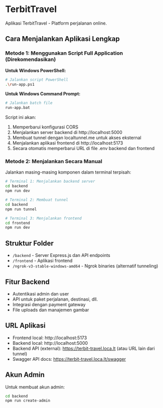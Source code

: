 # TerbitTravel

Aplikasi TerbitTravel - Platform perjalanan online.

## Cara Menjalankan Aplikasi Lengkap

### Metode 1: Menggunakan Script Full Application (Direkomendasikan)

**Untuk Windows PowerShell:**

```bash
# Jalankan script PowerShell
.\run-app.ps1
```

**Untuk Windows Command Prompt:**

```bash
# Jalankan batch file
run-app.bat
```

Script ini akan:
1. Memperbarui konfigurasi CORS
2. Menjalankan server backend di http://localhost:5000
3. Membuat tunnel dengan localtunnel.me untuk akses eksternal
4. Menjalankan aplikasi frontend di http://localhost:5173
5. Secara otomatis memperbarui URL di file .env backend dan frontend

### Metode 2: Menjalankan Secara Manual

Jalankan masing-masing komponen dalam terminal terpisah:

```bash
# Terminal 1: Menjalankan backend server
cd backend
npm run dev

# Terminal 2: Membuat tunnel
cd backend
npm run tunnel

# Terminal 3: Menjalankan frontend
cd frontend
npm run dev
```

## Struktur Folder

- `/backend` - Server Express.js dan API endpoints
- `/frontend` - Aplikasi frontend
- `/ngrok-v3-stable-windows-amd64` - Ngrok binaries (alternatif tunneling)

## Fitur Backend

- Autentikasi admin dan user
- API untuk paket perjalanan, destinasi, dll.
- Integrasi dengan payment gateway
- File uploads dan manajemen gambar

## URL Aplikasi

- Frontend local: http://localhost:5173
- Backend local: http://localhost:5000 
- Backend API (external): https://terbit-travel.loca.lt (atau URL lain dari tunnel)
- Swagger API docs: https://terbit-travel.loca.lt/swagger

## Akun Admin

Untuk membuat akun admin:

```bash
cd backend
npm run create-admin
```
